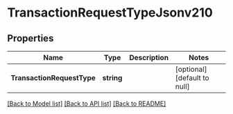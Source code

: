 # TransactionRequestTypeJsonv210

## Properties
Name | Type | Description | Notes
------------ | ------------- | ------------- | -------------
**TransactionRequestType** | **string** |  | [optional] [default to null]

[[Back to Model list]](../README.md#documentation-for-models) [[Back to API list]](../README.md#documentation-for-api-endpoints) [[Back to README]](../README.md)

